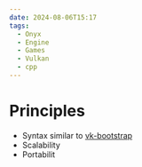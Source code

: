 ```yaml
---
date: 2024-08-06T15:17
tags:
  - Onyx
  - Engine
  - Games
  - Vulkan
  - cpp
---
```

# Principles
- Syntax similar to [vk-bootstrap](https://github.com/charles-lunarg/vk-bootstrap/)
- Scalability
- Portabilit